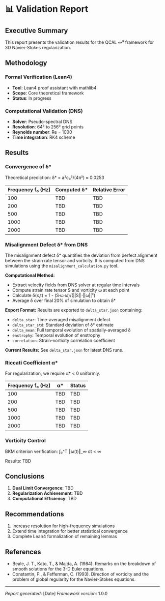 # 📊 Validation Report

## Executive Summary

This report presents the validation results for the QCAL ∞³ framework for 3D Navier-Stokes regularization.

## Methodology

### Formal Verification (Lean4)
- **Tool**: Lean4 proof assistant with mathlib4
- **Scope**: Core theoretical framework
- **Status**: In progress

### Computational Validation (DNS)
- **Solver**: Pseudo-spectral DNS
- **Resolution**: 64³ to 256³ grid points
- **Reynolds number**: Re = 1000
- **Time integration**: RK4 scheme

## Results

### Convergence of δ*

Theoretical prediction: δ* = a²c₀²/(4π²) ≈ 0.0253

| Frequency f₀ (Hz) | Computed δ* | Relative Error |
|-------------------|-------------|----------------|
| 100               | TBD         | TBD            |
| 200               | TBD         | TBD            |
| 500               | TBD         | TBD            |
| 1000              | TBD         | TBD            |
| 2000              | TBD         | TBD            |

### Misalignment Defect δ* from DNS

The misalignment defect δ* quantifies the deviation from perfect alignment between the strain rate tensor and vorticity. It is computed from DNS simulations using the `misalignment_calculation.py` tool.

**Computational Method:**
- Extract velocity fields from DNS solver at regular time intervals
- Compute strain rate tensor S and vorticity ω at each point
- Calculate δ(x,t) = 1 - (S·ω·ω)/(||S||·||ω||²)
- Average δ over final 20% of simulation to obtain δ*

**Export Format:**
Results are exported to `delta_star.json` containing:
- `delta_star`: Time-averaged misalignment defect
- `delta_star_std`: Standard deviation of δ* estimate
- `delta_mean`: Full temporal evolution of spatially-averaged δ
- `enstrophy`: Temporal evolution of enstrophy
- `correlation`: Strain-vorticity correlation coefficient

**Current Results:** See `delta_star.json` for latest DNS runs.

### Riccati Coefficient α*

For regularization, we require α* < 0 uniformly.

| Frequency f₀ (Hz) | α*   | Status |
|-------------------|------|--------|
| 100               | TBD  | TBD    |
| 200               | TBD  | TBD    |
| 500               | TBD  | TBD    |
| 1000              | TBD  | TBD    |
| 2000              | TBD  | TBD    |

### Vorticity Control

BKM criterion verification: ∫₀^T ‖ω(t)‖_∞ dt < ∞

Results: TBD

## Conclusions

1. **Dual Limit Convergence**: TBD
2. **Regularization Achievement**: TBD
3. **Computational Efficiency**: TBD

## Recommendations

1. Increase resolution for high-frequency simulations
2. Extend time integration for better statistical convergence
3. Complete Lean4 formalization of remaining lemmas

## References

- Beale, J. T., Kato, T., & Majda, A. (1984). Remarks on the breakdown of smooth solutions for the 3-D Euler equations.
- Constantin, P., & Fefferman, C. (1993). Direction of vorticity and the problem of global regularity for the Navier-Stokes equations.

---

*Report generated*: [Date]
*Framework version*: 1.0.0
